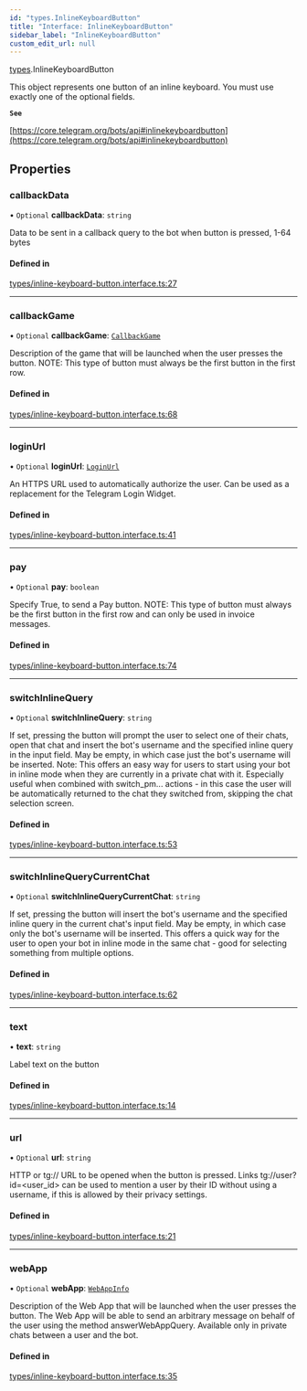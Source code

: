 ```yaml
---
id: "types.InlineKeyboardButton"
title: "Interface: InlineKeyboardButton"
sidebar_label: "InlineKeyboardButton"
custom_edit_url: null
---
```


[types](../modules/types.md).InlineKeyboardButton

This object represents one button of an inline keyboard. You must use exactly
one of the optional fields.

**`See`**

[https://core.telegram.org/bots/api#inlinekeyboardbutton](https://core.telegram.org/bots/api#inlinekeyboardbutton)

## Properties

### callbackData

• `Optional` **callbackData**: `string`

Data to be sent in a callback query to the bot when button is pressed, 1-64
bytes

#### Defined in

[types/inline-keyboard-button.interface.ts:27](https://github.com/DeityLamb/telegramjs/blob/32b4cca/packages/common/lib/interfaces/types/inline-keyboard-button.interface.ts#L27)

___

### callbackGame

• `Optional` **callbackGame**: [`CallbackGame`](types.CallbackGame.md)

Description of the game that will be launched when the user presses the button.
NOTE: This type of button must always be the first button in the first row.

#### Defined in

[types/inline-keyboard-button.interface.ts:68](https://github.com/DeityLamb/telegramjs/blob/32b4cca/packages/common/lib/interfaces/types/inline-keyboard-button.interface.ts#L68)

___

### loginUrl

• `Optional` **loginUrl**: [`LoginUrl`](types.LoginUrl.md)

An HTTPS URL used to automatically authorize the user. Can be used as a
replacement for the Telegram Login Widget.

#### Defined in

[types/inline-keyboard-button.interface.ts:41](https://github.com/DeityLamb/telegramjs/blob/32b4cca/packages/common/lib/interfaces/types/inline-keyboard-button.interface.ts#L41)

___

### pay

• `Optional` **pay**: `boolean`

Specify True, to send a Pay button. NOTE: This type of button must always be
the first button in the first row and can only be used in invoice messages.

#### Defined in

[types/inline-keyboard-button.interface.ts:74](https://github.com/DeityLamb/telegramjs/blob/32b4cca/packages/common/lib/interfaces/types/inline-keyboard-button.interface.ts#L74)

___

### switchInlineQuery

• `Optional` **switchInlineQuery**: `string`

If set, pressing the button will prompt the user to select one of their chats,
open that chat and insert the bot's username and the specified inline query in
the input field. May be empty, in which case just the bot's username will be
inserted. Note: This offers an easy way for users to start using your bot in
inline mode when they are currently in a private chat with it. Especially useful
when combined with switch_pm... actions - in this case the user will be
automatically returned to the chat they switched from, skipping the chat
selection screen.

#### Defined in

[types/inline-keyboard-button.interface.ts:53](https://github.com/DeityLamb/telegramjs/blob/32b4cca/packages/common/lib/interfaces/types/inline-keyboard-button.interface.ts#L53)

___

### switchInlineQueryCurrentChat

• `Optional` **switchInlineQueryCurrentChat**: `string`

If set, pressing the button will insert the bot's username and the specified
inline query in the current chat's input field. May be empty, in which case only
the bot's username will be inserted. This offers a quick way for the user to
open your bot in inline mode in the same chat - good for selecting something
from multiple options.

#### Defined in

[types/inline-keyboard-button.interface.ts:62](https://github.com/DeityLamb/telegramjs/blob/32b4cca/packages/common/lib/interfaces/types/inline-keyboard-button.interface.ts#L62)

___

### text

• **text**: `string`

Label text on the button

#### Defined in

[types/inline-keyboard-button.interface.ts:14](https://github.com/DeityLamb/telegramjs/blob/32b4cca/packages/common/lib/interfaces/types/inline-keyboard-button.interface.ts#L14)

___

### url

• `Optional` **url**: `string`

HTTP or tg:// URL to be opened when the button is pressed. Links
tg://user?id=<user_id> can be used to mention a user by their ID without using a
username, if this is allowed by their privacy settings.

#### Defined in

[types/inline-keyboard-button.interface.ts:21](https://github.com/DeityLamb/telegramjs/blob/32b4cca/packages/common/lib/interfaces/types/inline-keyboard-button.interface.ts#L21)

___

### webApp

• `Optional` **webApp**: [`WebAppInfo`](types.WebAppInfo.md)

Description of the Web App that will be launched when the user presses the
button. The Web App will be able to send an arbitrary message on behalf of the
user using the method answerWebAppQuery. Available only in private chats between
a user and the bot.

#### Defined in

[types/inline-keyboard-button.interface.ts:35](https://github.com/DeityLamb/telegramjs/blob/32b4cca/packages/common/lib/interfaces/types/inline-keyboard-button.interface.ts#L35)
